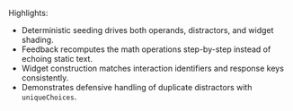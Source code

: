 Highlights:
- Deterministic seeding drives both operands, distractors, and widget shading.
- Feedback recomputes the math operations step-by-step instead of echoing static text.
- Widget construction matches interaction identifiers and response keys consistently.
- Demonstrates defensive handling of duplicate distractors with `uniqueChoices`.
